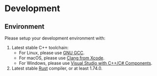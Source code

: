 # Development

## Environment

Please setup your development environment with:

1. Latest stable C++ toolchain:
   - For Linux, please use [GNU GCC](https://gcc.gnu.org/).
   - For macOS, please use [Clang from Xcode](https://developer.apple.com/xcode/).
   - For Windows, please use [Visual Studio with C++/C# Components](https://visualstudio.microsoft.com/).
2. Latest stable [Rust](https://www.rust-lang.org/) compiler, or at least 1.74.0.
